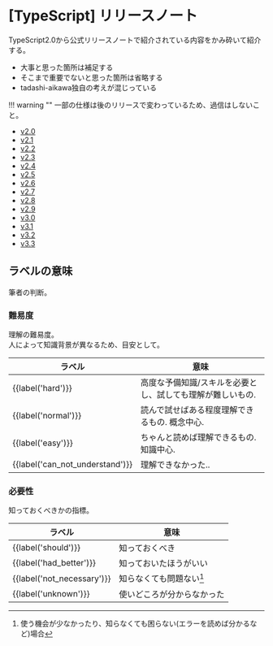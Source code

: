 # [TypeScript] リリースノート


TypeScript2.0から公式リリースノートで紹介されている内容をかみ砕いて紹介する。

* 大事と思った箇所は補足する
* そこまで重要でないと思った箇所は省略する
* tadashi-aikawa独自の考えが混じっている

!!! warning ""
    一部の仕様は後のリリースで変わっているため、過信はしないこと。  

* [v2.0](2.0.md)
* [v2.1](2.1.md)
* [v2.2](2.2.md)
* [v2.3](2.3.md)
* [v2.4](2.4.md)
* [v2.5](2.5.md)
* [v2.6](2.6.md)
* [v2.7](2.7.md)
* [v2.8](2.8.md)
* [v2.9](2.9.md)
* [v3.0](3.0.md)
* [v3.1](3.1.md)
* [v3.2](3.2.md)
* [v3.3](3.3.md)

## ラベルの意味

筆者の判断。

### 難易度

理解の難易度。  
人によって知識背景が異なるため、目安として。

| ラベル                          | 意味                                                       |
| ------------------------------- | ---------------------------------------------------------- |
| {{label('hard')}}               | 高度な予備知識/スキルを必要とし、試しても理解が難しいもの. |
| {{label('normal')}}             | 読んで試せばある程度理解できるもの. 概念中心.              |
| {{label('easy')}}               | ちゃんと読めば理解できるもの. 知識中心.                    |
| {{label('can_not_understand')}} | 理解できなかった..                                         |

### 必要性

知っておくべきかの指標。

| ラベル                     | 意味                           |
| -------------------------- | ------------------------------ |
| {{label('should')}}        | 知っておくべき                 |
| {{label('had_better')}}    | 知っておいたほうがいい         |
| {{label('not_necessary')}} | 知らなくても問題ない[^1]       |
| {{label('unknown')}}       | 使いどころが分からなかった     |

[^1]: 使う機会が少なかったり、知らなくても困らない(エラーを読めば分かるなど)場合
